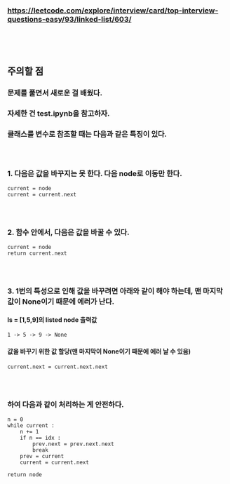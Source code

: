 ### https://leetcode.com/explore/interview/card/top-interview-questions-easy/93/linked-list/603/
### <br/><br/>

## 주의할 점
### 문제를 풀면서 새로운 걸 배웠다.
### 자세한 건 test.ipynb을 참고하자.
### 클래스를 변수로 참조할 때는 다음과 같은 특징이 있다.
### <br/>

### 1. 다음은 값을 바꾸지는 못 한다. 다음 node로 이동만 한다.
```
current = node
current = current.next
```
### <br/>

### 2. 함수 안에서, 다음은 값을 바꿀 수 있다.
```
current = node
return current.next
```
### <br/>

### 3. 1번의 특성으로 인해 값을 바꾸려면 아래와 같이 해야 하는데, 맨 마지막 값이 None이기 때문에 에러가 난다.
#### ls = \[1,5,9\]의 listed node 출력값
```
1 -> 5 -> 9 -> None
```
#### 값을 바꾸기 위한 값 할당(맨 마지막이 None이기 때문에 에러 날 수 있음)
```
current.next = current.next.next
```
### <br/>

### 하여 다음과 같이 처리하는 게 안전하다.
```
n = 0 
while current : 
	n += 1 
	if n == idx :
		prev.next = prev.next.next
		break
	prev = current
	current = current.next

return node
```
